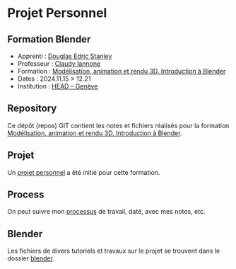 # Projet Personnel
## Formation Blender

- Apprenti : [Douglas Edric Stanley](https://abstractmachine.net)
- Professeur : [Claudy Iannone](https://www.hesge.ch/head/annuaire/claudy-iannone)
- Formation : [Modélisation, animation et rendu 3D. Introduction à Blender](https://www.hesge.ch/head/formations-recherche/modelisation-animation-et-rendu-3d-introduction-blender)
- Dates : 2024.11.15 > 12.21
- Institution : [HEAD – Genève](https://www.hesge.ch/head/)

## Repository
Ce dépôt (repos) GIT contient les notes et fichiers réalisés pour la formation [Modélisation, animation et rendu 3D. Introduction à Blender](https://www.hesge.ch/head/formations-recherche/modelisation-animation-et-rendu-3d-introduction-blender).

## Projet
Un [projet personnel](projet/readme.md) a été initié pour cette formation.

## Process
On peut suivre mon [processus](process/) de travail, daté, avec mes notes, etc.

## Blender
Les fichiers de divers tutoriels et travaux sur le projet se trouvent dans le dossier [blender](blender/).